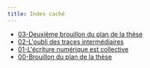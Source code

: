 ```yaml
---
title: Index caché
---
```


- [03-Deuxième brouillon du plan de la
  thèse](/posts/2024-04-10-deuxieme-brouillon-plan-de-these.html)
- [02-L'oubli des traces
intermédiaires](/posts/2024-02-06-l-oubli-des-traces-intermediaires.html)
- [01-L'écriture numérique est
collective](/posts/2024-01-12-l-ecriture-numerique-est-collective.html)
- [00-Brouillon du plan de la thèse](/posts/2024-01-12-brouillon-plan-de-these.html)
